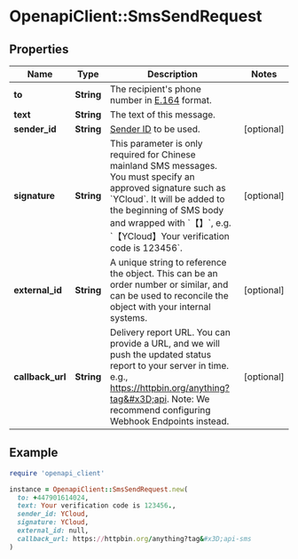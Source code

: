 # OpenapiClient::SmsSendRequest

## Properties

| Name | Type | Description | Notes |
| ---- | ---- | ----------- | ----- |
| **to** | **String** | The recipient&#39;s phone number in [E.164](https://en.wikipedia.org/wiki/E.164) format. |  |
| **text** | **String** | The text of this message. |  |
| **sender_id** | **String** | [Sender ID](https://help.ycloud.com/en/articles/3080386) to be used. | [optional] |
| **signature** | **String** | This parameter is only required for Chinese mainland SMS messages. You must specify an approved signature such as &#x60;YCloud&#x60;. It will be added to the beginning of SMS body and wrapped with &#x60;【】&#x60;, e.g. &#x60;【YCloud】Your verification code is 123456&#x60;. | [optional] |
| **external_id** | **String** | A unique string to reference the object. This can be an order number or similar, and can be used to reconcile the object with your internal systems. | [optional] |
| **callback_url** | **String** | Delivery report URL. You can provide a URL, and we will push the updated status report to your server in time. e.g., https://httpbin.org/anything?tag&#x3D;api. Note: We recommend configuring Webhook Endpoints instead. | [optional] |

## Example

```ruby
require 'openapi_client'

instance = OpenapiClient::SmsSendRequest.new(
  to: +447901614024,
  text: Your verification code is 123456.,
  sender_id: YCloud,
  signature: YCloud,
  external_id: null,
  callback_url: https://httpbin.org/anything?tag&#x3D;api-sms
)
```

